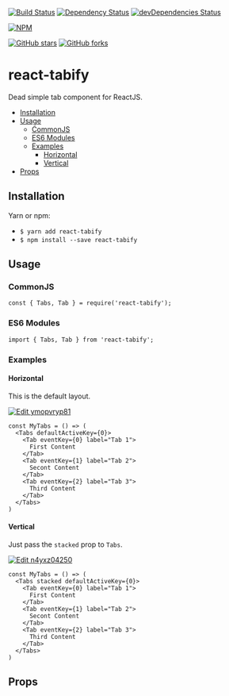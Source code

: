 [![Build Status](https://travis-ci.org/mikechabot/react-tabify.svg?branch=master)](https://travis-ci.org/mikechabot/react-tabify)
[![Dependency Status](https://david-dm.org/mikechabot/react-tabify.svg)](https://david-dm.org/mikechabot/react-tabify)
[![devDependencies Status](https://david-dm.org/mikechabot/react-tabify/dev-status.svg)](https://david-dm.org/mikechabot/react-tabify?type=dev)

[![NPM](https://nodei.co/npm/react-tabify.png)](https://nodei.co/npm/react-tabify/)

[![GitHub stars](https://img.shields.io/github/stars/mikechabot/react-tabify.svg?style=social&label=Star)](https://github.com/mikechabot/react-tabify)
[![GitHub forks](https://img.shields.io/github/forks/mikechabot/react-tabify.svg?style=social&label=Fork)](https://github.com/mikechabot/react-tabify)

# react-tabify

Dead simple tab component for ReactJS.

- [Installation](#installation)
- [Usage](#usage)
  - [CommonJS](#commonjs)
  - [ES6 Modules](#es6-modules)
  - [Examples](#examples)
    - [Horizontal](#horizontal)
    - [Vertical](#vertical)
- [Props](#props)


## <a name="react-tabify#installation">Installation</a>

Yarn or npm:

* `$ yarn add react-tabify`
* `$ npm install --save react-tabify`

## <a name="react-tabifyy#usage">Usage</a>

### <a name="react-tabifyy#commonjs">CommonJS</a>

    const { Tabs, Tab } = require('react-tabify');

### <a name="react-tabifyy#es6-modules">ES6 Modules</a>

    import { Tabs, Tab } from 'react-tabify';
    
### <a name="react-tabifyy#examples">Examples</a>

#### <a name="react-tabifyy#horizontal">Horizontal</a>

This is the default layout.

[![Edit ymopvryp81](https://codesandbox.io/static/img/play-codesandbox.svg)](https://codesandbox.io/s/ymopvryp81)

    const MyTabs = () => (
      <Tabs defaultActiveKey={0}>
        <Tab eventKey={0} label="Tab 1">
          First Content
        </Tab>
        <Tab eventKey={1} label="Tab 2">
          Secont Content
        </Tab>
        <Tab eventKey={2} label="Tab 3">
          Third Content
        </Tab>
      </Tabs>
    )
    
#### <a name="react-tabifyy#vertical">Vertical</a>

Just pass the `stacked` prop to `Tabs`.

[![Edit n4yxz04250](https://codesandbox.io/static/img/play-codesandbox.svg)](https://codesandbox.io/s/n4yxz04250)

    const MyTabs = () => (
      <Tabs stacked defaultActiveKey={0}>
        <Tab eventKey={0} label="Tab 1">
          First Content
        </Tab>
        <Tab eventKey={1} label="Tab 2">
          Secont Content
        </Tab>
        <Tab eventKey={2} label="Tab 3">
          Third Content
        </Tab>
      </Tabs>
    )

## <a name="react-tabifyy#props">Props</a>
